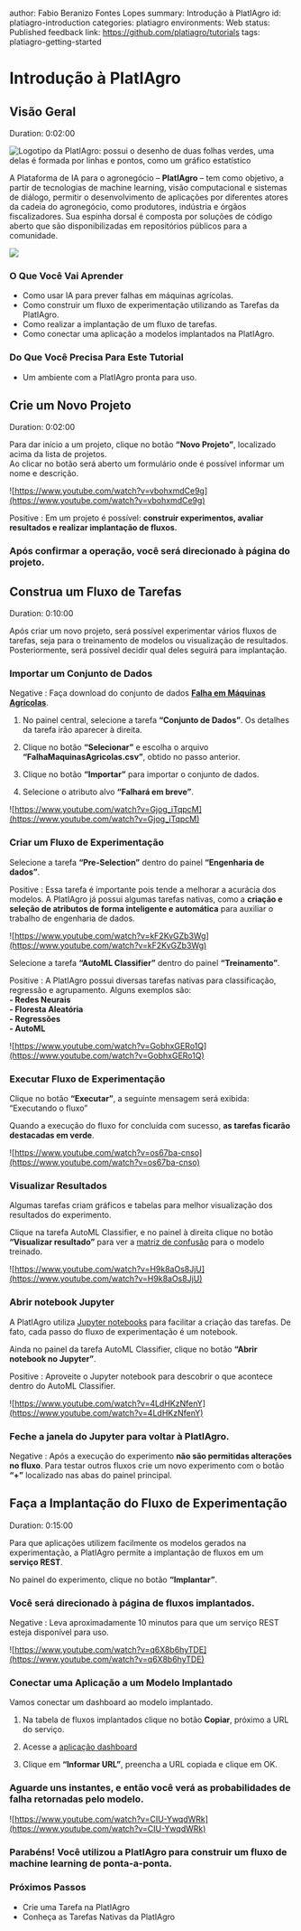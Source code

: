 author: Fabio Beranizo Fontes Lopes
summary: Introdução à PlatIAgro
id: platiagro-introduction
categories: platiagro
environments: Web
status: Published
feedback link: https://github.com/platiagro/tutorials
tags: platiagro-getting-started

# Introdução à PlatIAgro

## Visão Geral
Duration: 0:02:00

![Logotipo da PlatIAgro: possui o desenho de duas folhas verdes, uma delas é formada por linhas e pontos, como um gráfico estatístico](img/logo.png)

A Plataforma de IA para o agronegócio – **PlatIAgro** – tem como objetivo, a partir de tecnologias de machine learning, visão computacional e sistemas de diálogo, permitir o desenvolvimento de aplicações por diferentes atores da cadeia do agronegócio, como produtores, indústria e órgãos fiscalizadores. Sua espinha dorsal é composta por soluções de código aberto que são disponibilizadas em repositórios públicos para a comunidade.

![](img/flow.png)

### **O Que Você Vai Aprender**

* Como usar IA para prever falhas em máquinas agrícolas.
* Como construir um fluxo de experimentação utilizando as Tarefas da PlatIAgro.
* Como realizar a implantação de um fluxo de tarefas.
* Como conectar uma aplicação a modelos implantados na PlatIAgro.

### **Do Que Você Precisa Para Este Tutorial**

* Um ambiente com a PlatIAgro pronta para uso.

## Crie um Novo Projeto
Duration: 0:02:00

Para dar início a um projeto, clique no botão **“Novo Projeto”**, localizado acima da lista de projetos.<br>
Ao clicar no botão será aberto um formulário onde é possível informar um nome e descrição.

<!-- Video new-project -->
![https://www.youtube.com/watch?v=vbohxmdCe9g](https://www.youtube.com/watch?v=vbohxmdCe9g)

Positive
: Em um projeto é possível: **construir experimentos, avaliar resultados e realizar implantação de fluxos.**

### **Após confirmar a operação, você será direcionado à página do projeto.**

## Construa um Fluxo de Tarefas
Duration: 0:10:00

Após criar um novo projeto, será possível experimentar vários fluxos de tarefas, seja para o treinamento de modelos ou visualização de resultados.<br>
Posteriormente, será possível decidir qual deles seguirá para implantação.

### **Importar um Conjunto de Dados**

Negative
: Faça download do conjunto de dados **[Falha em Máquinas Agrícolas](https://raw.githubusercontent.com/platiagro/platiagro.github.io/datasets/FalhaEmMaquinasAgricolas.csv)**.

1. No painel central, selecione a tarefa **“Conjunto de Dados”**. Os detalhes da tarefa irão aparecer à direita.

1. Clique no botão **“Selecionar”** e escolha o arquivo **“FalhaMaquinasAgricolas.csv”**, obtido no passo anterior.<br>

1. Clique no botão **“Importar”** para importar o conjunto de dados.

1. Selecione o atributo alvo **“Falhará em breve”**.

<!-- Video import-dataset -->
![https://www.youtube.com/watch?v=Gjog_iTqpcM](https://www.youtube.com/watch?v=Gjog_iTqpcM)

### **Criar um Fluxo de Experimentação**
Selecione a tarefa **“Pre-Selection”** dentro do painel **“Engenharia de dados”**.

Positive
: Essa tarefa é importante pois tende a melhorar a acurácia dos modelos. A PlatIAgro já possui algumas tarefas nativas, como a **criação e seleção de atributos de forma inteligente e automática** para auxiliar o trabalho de engenharia de dados.

<!-- Video add-task-pre-selection -->
![https://www.youtube.com/watch?v=kF2KvGZb3Wg](https://www.youtube.com/watch?v=kF2KvGZb3Wg)

Selecione a tarefa **“AutoML Classifier”** dentro do painel **“Treinamento”**.

Positive
: A PlatIAgro possui diversas tarefas nativas para classificação, regressão e agrupamento. Alguns exemplos são:<br> **- Redes Neurais**<br> **- Floresta Aleatória**<br> **- Regressões**<br> **- AutoML**

<!-- Video add-task-automl-classifier -->
![https://www.youtube.com/watch?v=GobhxGERo1Q](https://www.youtube.com/watch?v=GobhxGERo1Q)

### **Executar Fluxo de Experimentação**

Clique no botão **“Executar”**, a seguinte mensagem será exibida: “Executando o fluxo”

Quando a execução do fluxo for concluída com sucesso, **as tarefas ficarão destacadas em verde**.

<!-- Video run-training -->
![https://www.youtube.com/watch?v=os67ba-cnso](https://www.youtube.com/watch?v=os67ba-cnso)

### **Visualizar Resultados**

Algumas tarefas criam gráficos e tabelas para melhor visualização dos resultados do experimento.

Clique na tarefa AutoML Classifier, e no painel à direita clique no botão **“Visualizar resultado”** para ver a [matriz de confusão](https://en.wikipedia.org/wiki/Confusion_matrix) para o modelo treinado.

<!-- Video view-results -->
![https://www.youtube.com/watch?v=H9k8aOs8JjU](https://www.youtube.com/watch?v=H9k8aOs8JjU)

### **Abrir notebook Jupyter**

A PlatIAgro utiliza [Jupyter notebooks](https://jupyter.org/) para facilitar a criação das tarefas. De fato, cada passo do fluxo de experimentação é um notebook.

Ainda no painel da tarefa AutoML Classifier, clique no botão **“Abrir notebook no Jupyter”**.

Positive
: Aproveite o Jupyter notebook para descobrir o que acontece dentro do AutoML Classifier.

<!-- Video view-notebook-outputs -->
![https://www.youtube.com/watch?v=4LdHKzNfenY](https://www.youtube.com/watch?v=4LdHKzNfenY)

### **Feche a janela do Jupyter para voltar à PlatIAgro.**

Negative
: Após a execução do experimento **não são permitidas alterações no fluxo**. Para testar outros fluxos crie um novo experimento com o botão **“+”** localizado nas abas do painel principal.

## Faça a Implantação do Fluxo de Experimentação
Duration: 0:15:00

Para que aplicações utilizem facilmente os modelos gerados na experimentação, a PlatIAgro permite a implantação de fluxos em um **serviço REST**.

No painel do experimento, clique no botão **“Implantar”**.

### **Você será direcionado à página de fluxos implantados.**

Negative
: Leva aproximadamente 10 minutos para que um serviço REST esteja disponível para uso.

<!-- Video deployment -->
![https://www.youtube.com/watch?v=q6X8b6hyTDE](https://www.youtube.com/watch?v=q6X8b6hyTDE)

### **Conectar uma Aplicação a um Modelo Implantado**

Vamos conectar um dashboard ao modelo implantado.

1. Na tabela de fluxos implantados clique no botão **Copiar**, próximo a URL do serviço.

1. Acesse a [aplicação dashboard](https://platiagro.github.io/tutorials/machine-failure/)

1. Clique em **“Informar URL”**, preencha a URL copiada e clique em OK.

### **Aguarde uns instantes, e então você verá as probabilidades de falha retornadas pelo modelo.**

<!-- Video application -->
![https://www.youtube.com/watch?v=CIU-YwqdWRk](https://www.youtube.com/watch?v=CIU-YwqdWRk)

### **Parabéns! Você utilizou a PlatIAgro para construir um fluxo de machine learning de ponta-a-ponta.**

### **Próximos Passos**

* Crie uma Tarefa na PlatIAgro
* Conheça as Tarefas Nativas da PlatIAgro
